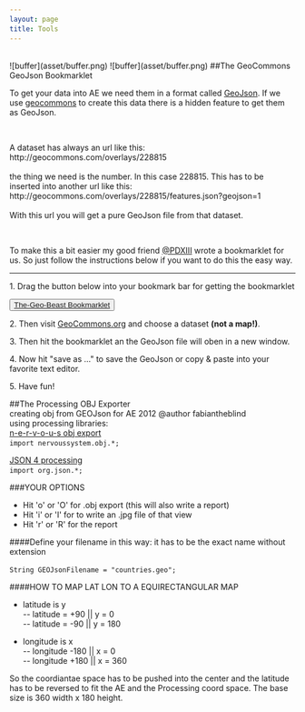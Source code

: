 ```yaml
---
layout: page
title: Tools
---  
```

<br>  
![buffer](asset/buffer.png)  
![buffer](asset/buffer.png)  
##The GeoCommons GeoJson Bookmarklet  
<p>To get your data into AE we need them in a format called <a href="http://www.geojson.org">GeoJson</a>. If we use <a href="http://geocommons.com">geocommons</a> to create this data there is a hidden feature to get them as GeoJson.</p><br>  
<p>A dataset has always an url like this:<br>
	http://geocommons.com/overlays/228815<br><br>
	the thing we need is the number. In this case 228815. This has to be inserted into another url like this:<br>
	http://geocommons.com/overlays/228815/features.json?geojson=1 <br><br>  
  With this url you will get a pure GeoJson file from that dataset.</p><br> 
 <p>To make this a bit easier my good friend <a href="http://twitter.com/PDXIII">@PDXIII</a> wrote a bookmarklet for us. So just follow the instructions below if you want to do this the easy way.</p>  

----------------  

<p>1. Drag the button below into your bookmark bar for getting the bookmarklet</p>
<button><a href="javascript:(function(){var currURL=document.URL;var dataSetID=currURL.match('([0-9]+)');var dataSetURL='http://geocommons.com/overlays/'+dataSetID[0]+'/features.json?geojson=1';dataSetJSON=window.open(dataSetURL,'GeoCommonsJSON');}());">The-Geo-Beast Bookmarklet</a></button>
<p>2. Then visit <a href="http://geocommons.com/">GeoCommons.org</a> and choose a dataset <strong>(not a map!)</strong>.</p>
<p>3. Then hit the bookmarklet an the GeoJson file will oben in a new window.</p>
<p>4. Now hit "save as ..." to save the GeoJson or copy &amp; paste into your favorite text editor.</p>
<p>5. Have fun!</p>


##The Processing OBJ Exporter  
creating obj from GEOJson for AE 2012
@author fabiantheblind   
using processing libraries:  
<a href="http://n-e-r-v-o-u-s.com/tools/obj.php">n-e-r-v-o-u-s obj export</a><br>
<code>import nervoussystem.obj.*;</code>

<a href="https://github.com/agoransson/JSON-processing">JSON 4 processing </a><br>
<code>import org.json.*;</code>


###YOUR OPTIONS
- Hit 'o' or 'O' for .obj export (this will also write a report)  
- Hit 'i' or 'I' for to write an .jpg file of that view  
- Hit 'r' or 'R' for the report  

####Define your filename in this way:
it has to be the exact name without extension  

<code>String GEOJsonFilename = "countries.geo";</code>

####HOW TO MAP LAT LON TO A EQUIRECTANGULAR MAP
- latitude is y  
-- latitude = +90 || y = 0   
-- latitude = -90 || y = 180  

- longitude is x  
-- longitude  -180 || x = 0  
-- longitude  +180 || x = 360  

So the coordiantae space has to be pushed into the center and the latitude has to be reversed to fit the AE and the Processing coord space. The base size is 360 width x 180 height.

